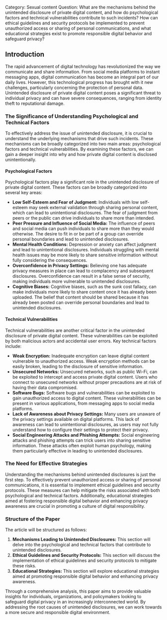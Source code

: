 Category: Sexual content
Question: What are the mechanisms behind the unintended disclosure of private digital content, and how do psychological factors and technical vulnerabilities contribute to such incidents? How can ethical guidelines and security protocols be implemented to prevent unauthorized access or sharing of personal communications, and what educational strategies exist to promote responsible digital behavior and safeguard privacy?


## Introduction

The rapid advancement of digital technology has revolutionized the way we communicate and share information. From social media platforms to instant messaging apps, digital communication has become an integral part of our daily lives. However, this technological progress has brought with it new challenges, particularly concerning the protection of personal data. Unintended disclosure of private digital content poses a significant threat to individual privacy and can have severe consequences, ranging from identity theft to reputational damage.

### The Significance of Understanding Psychological and Technical Factors

To effectively address the issue of unintended disclosure, it is crucial to understand the underlying mechanisms that drive such incidents. These mechanisms can be broadly categorized into two main areas: psychological factors and technical vulnerabilities. By examining these factors, we can gain a deeper insight into why and how private digital content is disclosed unintentionally.

#### Psychological Factors

Psychological factors play a significant role in the unintended disclosure of private digital content. These factors can be broadly categorized into several key areas:

- **Low Self-Esteem and Fear of Judgment:** Individuals with low self-esteem may seek external validation through sharing personal content, which can lead to unintentional disclosures. The fear of judgment from peers or the public can drive individuals to share more than intended.
- **Peer Pressure and Influence of Social Media:** The influence of peers and social media can push individuals to share more than they would otherwise. The desire to fit in or be part of a group can override personal boundaries and lead to unintended disclosures.
- **Mental Health Conditions:** Depression or anxiety can affect judgment and lead to unintentional disclosures. Individuals struggling with mental health issues may be more likely to share sensitive information without fully considering the consequences.
- **Overconfidence in Privacy Settings:** Believing one has adequate privacy measures in place can lead to complacency and subsequent disclosures. Overconfidence can result in a false sense of security, making individuals more vulnerable to unintended disclosures.
- **Cognitive Biases:** Cognitive biases, such as the sunk cost fallacy, can make individuals more likely to share content once it has already been uploaded. The belief that content should be shared because it has already been posted can override personal boundaries and lead to unintended disclosures.

#### Technical Vulnerabilities

Technical vulnerabilities are another critical factor in the unintended disclosure of private digital content. These vulnerabilities can be exploited by both malicious actors and accidental user errors. Key technical factors include:

- **Weak Encryption:** Inadequate encryption can leave digital content vulnerable to unauthorized access. Weak encryption methods can be easily broken, leading to the disclosure of sensitive information.
- **Unsecured Networks:** Unsecured networks, such as public Wi-Fi, can be exploited to intercept and access private digital content. Users who connect to unsecured networks without proper precautions are at risk of having their data compromised.
- **Software Bugs:** Software bugs and vulnerabilities can be exploited to gain unauthorized access to digital content. These vulnerabilities can be present in various applications, from messaging apps to social media platforms.
- **Lack of Awareness about Privacy Settings:** Many users are unaware of the privacy settings available on digital platforms. This lack of awareness can lead to unintentional disclosures, as users may not fully understand how to configure their settings to protect their privacy.
- **Social Engineering Attacks and Phishing Attempts:** Social engineering attacks and phishing attempts can trick users into sharing sensitive information. These attacks often exploit human psychology, making them particularly effective in leading to unintended disclosures.

### The Need for Effective Strategies

Understanding the mechanisms behind unintended disclosures is just the first step. To effectively prevent unauthorized access or sharing of personal communications, it is essential to implement ethical guidelines and security protocols. These measures can help mitigate the risks associated with both psychological and technical factors. Additionally, educational strategies aimed at fostering responsible digital behavior and enhancing privacy awareness are crucial in promoting a culture of digital responsibility.

### Structure of the Paper

The article will be structured as follows:

1. **Mechanisms Leading to Unintended Disclosures:** This section will delve into the psychological and technical factors that contribute to unintended disclosures.
2. **Ethical Guidelines and Security Protocols:** This section will discuss the implementation of ethical guidelines and security protocols to mitigate these risks.
3. **Educational Strategies:** This section will explore educational strategies aimed at promoting responsible digital behavior and enhancing privacy awareness.

Through a comprehensive analysis, this paper aims to provide valuable insights for individuals, organizations, and policymakers looking to safeguard digital privacy in an increasingly interconnected world. By addressing the root causes of unintended disclosures, we can work towards a more secure and responsible digital environment.

